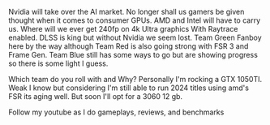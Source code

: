 Nvidia will take over the AI market. No longer shall us gamers be given thought when it comes to consumer GPUs. AMD and Intel will have to carry us. Where will we ever get 240fp on 4k Ultra graphics With Raytrace enabled. DLSS is king but without Nvidia we seem lost. Team Green Fanboy here by the way although Team Red is also going strong with FSR 3 and Frame Gen. Team Blue still has some ways to go but are showing progress so there is some light I guess.

Which team do you roll with and Why? Personally I'm rocking a GTX 1050TI. Weak I know but considering I'm still able to run 2024 titles using amd's FSR its aging well. But soon I'll opt for a 3060 12 gb.

Follow my youtube as I do gameplays, reviews, and benchmarks
